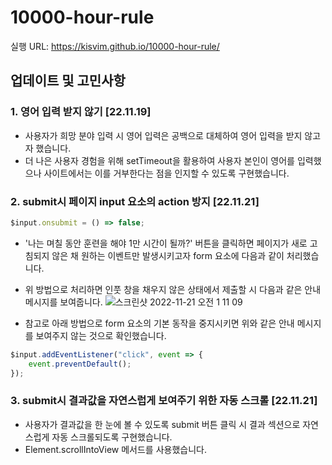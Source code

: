 # 10000-hour-rule

실행 URL: https://kisvim.github.io/10000-hour-rule/


## 업데이트 및 고민사항
### 1. 영어 입력 받지 않기 [22.11.19]
* 사용자가 희망 분야 입력 시 영어 입력은 공백으로 대체하여 영어 입력을 받지 않고자 했습니다.
* 더 나은 사용자 경험을 위해 setTimeout을 활용하여 사용자 본인이 영어를 입력했으나 사이트에서는 이를 거부한다는 점을 인지할 수 있도록 구현했습니다.

### 2. submit시 페이지 input 요소의 action 방지 [22.11.21]
```js
$input.onsubmit = () => false;
```
* '나는 며칠 동안 훈련을 해야 1만 시간이 될까?' 버튼을 클릭하면 페이지가 새로 고침되지 않은 채 원하는 이벤트만 발생시키고자 form 요소에 다음과 같이 처리했습니다.
* 위 방법으로 처리하면 인풋 창을 채우지 않은 상태에서 제출할 시 다음과 같은 안내 메시지를 보여줍니다.
![스크린샷 2022-11-21 오전 1 11 09](https://user-images.githubusercontent.com/112453419/202913203-b96c949d-c6e2-48a1-9cb0-cce82ed4e51e.png)


* 참고로 아래 방법으로 form 요소의 기본 동작을 중지시키면 위와 같은 안내 메시지를 보여주지 않는 것으로 확인했습니다.
```js
$input.addEventListener("click", event => {
    event.preventDefault();
});
```

### 3. submit시 결과값을 자연스럽게 보여주기 위한 자동 스크롤 [22.11.21]
* 사용자가 결과값을 한 눈에 볼 수 있도록 submit 버튼 클릭 시 결과 섹션으로 자연스럽게 자동 스크롤되도록 구현했습니다.
* Element.scrollIntoView 메서드를 사용했습니다.
